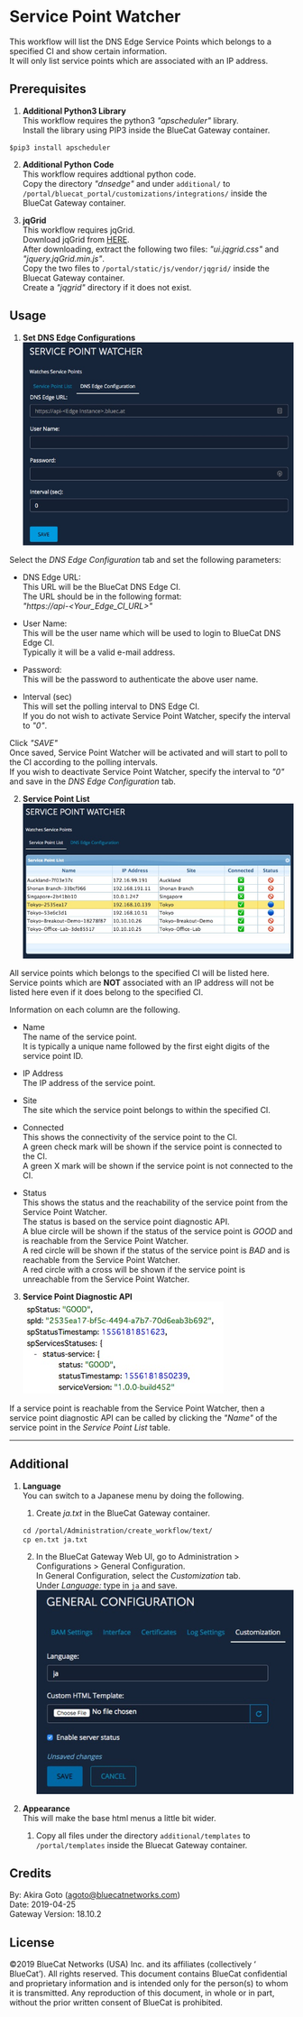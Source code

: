 # Service Point Watcher
This workflow will list the DNS Edge Service Points which belongs to a specified CI and show certain information.  
It will only list service points which are associated with an IP address.  


## Prerequisites  
1. **Additional Python3 Library**  
This workflow requires the python3 *"apscheduler"* library.  
Install the library using PIP3 inside the BlueCat Gateway container.
```
$pip3 install apscheduler

```  

2. **Additional Python Code**  
This workflow requires addtional python code.  
Copy the directory *"dnsedge"* and under `additional/` to `/portal/bluecat_portal/customizations/integrations/` inside the BlueCat Gateway container.  

3. **jqGrid**  
This workflow requires jqGrid.  
Download jqGrid from [HERE](http://www.trirand.com/blog/?page_id=6).  
After downloading, extract the following two files: *"ui.jqgrid.css"* and *"jquery.jqGrid.min.js"*.  
Copy the two files to `/portal/static/js/vendor/jqgrid/` inside the Bluecat Gateway container.  
Create a *"jqgrid"* directory if it does not exist.   


## Usage   

1. **Set DNS Edge Configurations**  
![screenshot](img/sp_watcher1.jpg?raw=true "sp_watcher1")   

Select the *DNS Edge Configuration* tab and set the following parameters:  
- DNS Edge URL:  
This URL will be the BlueCat DNS Edge CI.  
The URL should be in the following format:  
*"https://api-<Your_Edge_CI_URL>"*  

- User Name:  
This will be the user name which will be used to login to BlueCat DNS Edge CI.  
Typically it will be a valid e-mail address.  

- Password:  
This will be the password to authenticate the above user name.  

- Interval (sec)  
This will set the polling interval to DNS Edge CI.  
If you do not wish to activate Service Point Watcher, specify the interval to *"0"*.

Click *"SAVE"*   
Once saved, Service Point Watcher will be activated and will start to poll to the CI according to the polling intervals.  
If you wish to deactivate Service Point Watcher, specify the interval to *"0"* and save in the *DNS Edge Configuration* tab.  

2. **Service Point List**  
![screenshot](img/sp_watcher2.jpg?raw=true "sp_watcher2")   

All service points which belongs to the specified CI will be listed here.  
Service points which are **NOT** associated with an IP address will not be listed here even if it does belong to the specified CI.  

Information on each column are the following.  
- Name  
The name of the service point.  
It is typically a unique name followed by the first eight digits of the service point ID.   

- IP Address  
The IP address of the service point.  

- Site  
The site which the service point belongs to within the specified CI.  

- Connected  
This shows the connectivity of the service point to the CI.  
A green check mark will be shown if the service point is connected to the CI.  
A green X mark will be shown if the service point is not connected to the CI.  

- Status  
This shows the status and the reachability of the service point from the Service Point Watcher.  
The status is based on the service point diagnostic API.  
A blue circle will be shown if the status of the service point is *GOOD* and is reachable from the Service Point Watcher.  
A red circle will be shown if the status of the service point is *BAD* and is reachable from the Service Point Watcher.  
A red circle with a cross will be shown if the service point is unreachable from the Service Point Watcher.  

3. **Service Point Diagnostic API**  
![screenshot](img/sp_watcher3.jpg?raw=true "sp_watcher3")  

If a service point is reachable from the Service Point Watcher, then a service point diagnostic API can be called by clicking the *"Name"* of the service point in the *Service Point List* table.  


---

## Additional   

1. **Language**  
You can switch to a Japanese menu by doing the following.  
    1. Create *ja.txt* in the BlueCat Gateway container.  
    ```
    cd /portal/Administration/create_workflow/text/  
    cp en.txt ja.txt  
    ```  
    2. In the BlueCat Gateway Web UI, go to Administration > Configurations > General Configuration.   
    In General Configuration, select the *Customization* tab.  
    Under *Language:* type in `ja` and save.  
    ![screenshot](img/langauge_ja.jpg?raw=true "langauge_ja")  

2. **Appearance**  
This will make the base html menus a little bit wider.  
    1. Copy all files under the directory `additional/templates` to `/portal/templates` inside the Bluecat Gateway container.



## Credits  
By: Akira Goto (agoto@bluecatnetworks.com)  
Date: 2019-04-25  
Gateway Version: 18.10.2

## License
©2019 BlueCat Networks (USA) Inc. and its affiliates (collectively ‘ BlueCat’). All rights reserved. This document contains BlueCat confidential and proprietary information and is intended only for the person(s) to whom it is transmitted. Any reproduction of this document, in whole or in part, without the prior written consent of BlueCat is prohibited.
